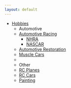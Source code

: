 ```yaml
---
layout: default
---
```

<ul class="nav">
<li class="dropdown">
<a href="#" class="dropdown-toggle" data-toggle="dropdown">Hobbies <b class="caret"></b></a>
<ul class="dropdown-menu">
<li class="nav-header">Automotive</li>
<li class="dropdown-submenu">
<a tabindex="-1" href="#">Automotive Racing</a>
<ul class="dropdown-menu">
<li><a href="#">NHRA</a></li>
<li><a href="#">NASCAR</a></li>
</ul>
</li>
<li><a href="#">Automotive Restoration</a></li>
<li><a href="#">Muscle Cars</a></li>
<li class="divider"></li>
<li class="nav-header">Other</li>
<li><a href="#">RC Planes</a></li>
<li><a href="#">RC Cars</a></li>
<li><a href="#">Painting</a></li>
</ul>
</li>
</ul>



